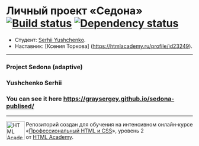 # Личный проект «Седона» [![Build status][travis-image]][travis-url] [![Dependency status][dependency-image]][dependency-url]

* Студент: [Serhii Yushchenko](https://up.htmlacademy.ru/adaptive/15/user/641557).
* Наставник: [Ксения Торкова] (https://htmlacademy.ru/profile/id23249).

---
### Project Sedona (adaptive)
### Yushchenko Serhii

### You can see it here https://graysergey.github.io/sedona-publised/
---

<a href="https://htmlacademy.ru/intensive/adaptive"><img align="left" width="50" height="50" alt="HTML Academy" src="https://up.htmlacademy.ru/static/img/intensive/adaptive/logo-for-github-2.png"></a>

Репозиторий создан для обучения на интенсивном онлайн‑курсе «[Профессиональный HTML и CSS](https://htmlacademy.ru/intensive/adaptive)», уровень 2 от [HTML Academy](https://htmlacademy.ru).

[travis-image]: https://travis-ci.com/htmlacademy-adaptive/641557-sedona.svg?branch=master
[travis-url]: https://travis-ci.com/htmlacademy-adaptive/641557-sedona
[dependency-image]: https://david-dm.org/htmlacademy-adaptive/641557-sedona/dev-status.svg?style=flat-square
[dependency-url]: https://david-dm.org/htmlacademy-adaptive/641557-sedona?type=dev

